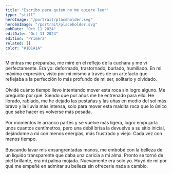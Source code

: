 ```yaml
---
title: "Escribo para quien no me quiere leer"
type: "still"
heroImage: "/portrait/placeholder.svg"
heroSmImage: "/portrait/placeholder.svg"
pubDate: "Oct 11 2024"
editDate: "Oct 11 2024"
edition: "Primera"
related: []
color: "#1B1A1A"
---
```


Mientras me preparaba, me miré en el reflejo de la cuchara y me vi perfectamente. Era yo: deformado, trastornado, burlado, humillado. En mi máxima expresión, visto por mí mismo a través de un artefacto que reflejaba a la perfección lo más profundo de mi ser, solitario y olvidado.
<br><br>
Olvidé cuánto tiempo llevo intentando mover esta roca sin logro alguno. Me pregunto por qué. Siendo que por años me he entrenado para ello. He llorado, rabiado, me he dejado las pestañas y las uñas en medio del sol más bravo y la lluvia más intensa, solo para mover esta maldita roca que lo único que sabe hacer es volverse más pesada.
<br><br>
Por momentos le arranco partes y se vuelve más ligera, logro empujarla unos cuantos centímetros, pero una débil brisa la devuelve a su sitio inicial, dejándome a mí con menos energías, más frustrado y viejo. Cada vez con menos tiempo.
<br><br>
Buscando lavar mis ensangrentadas manos, me embobé con la belleza de un líquido transparente que daba una caricia a mi alma. Pronto se tornó de piel brillante, era mi palma mojada. Nuevamente era solo yo. Huyó de mí por qué me empeñé en admirar su belleza sin ofrecerle nada a cambio.
